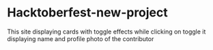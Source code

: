 # Hacktoberfest-new-project

This site displaying cards with toggle effects while clicking on toggle it displaying name and profile photo of the contributor

